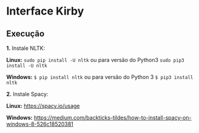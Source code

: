 # Interface Kirby

## Execução
**1.** Instale NLTK:

**Linux:**
`sudo pip install -U nltk`
ou para versão do Python3
`sudo pip3 install -U nltk`

**Windows:** `$ pip install nltk`
ou para versão do Python 3 
`$ pip3 install nltk`

**2.** Instale Spacy: 

**Linux:** https://spacy.io/usage

**Windows:** https://medium.com/backticks-tildes/how-to-install-spacy-on-windows-8-526c18520381
